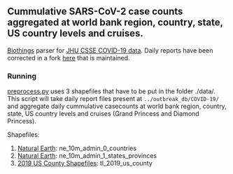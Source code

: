 ## Cummulative SARS-CoV-2 case counts aggregated at world bank region, country, state, US country levels and cruises. 

[Biothings](https://github.com/biothings/outbreak.api) parser for [JHU CSSE COVID-19 data](https://github.com/CSSEGISandData/COVID-19). Daily reports have been corrected in a fork [here](https://github.com/gkarthik/COVID-19) that is maintained.

### Running

[preprocess.py](preprocess.py) uses 3 shapefiles that have to be put in the folder ./data/. This script will take daily report files present at `../outbreak_db/COVID-19/` and aggregate daily cummulative casecounts at world bank region, country, state, US country levels and cruises (Grand Princess and Diamond Princess).

Shapefiles:

1. [Natural Earth](https://www.naturalearthdata.com/downloads/10m-cultural-vectors/): ne_10m_admin_0_countries
2. [Natural Earth](https://www.naturalearthdata.com/downloads/10m-cultural-vectors/): ne_10m_admin_1_states_provinces
3. [2019 US County Shapefiles](https://www.census.gov/geographies/mapping-files/time-series/geo/tiger-line-file.html): tl_2019_us_county
